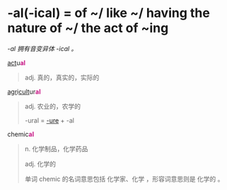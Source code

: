 # -al(-ical) = of ~/ like ~/ having the nature of ~/ the act of ~ing

*-al 拥有音变异体 -ical 。*

[act](_act_.md)u<b style="color: #C71585;">al</b>
> adj. 真的，真实的，实际的

[agr](_agr_.md)i[cult](_cult_.md)ur<b style="color: #C71585;">al</b>
> adj. 农业的，农学的
>
> -ural = [-ure](-ure.md) + -al

chemic<b style="color: #C71585;">al</b>
> n. 化学制品，化学药品
>
> adj. 化学的
>
> 单词 chemic 的名词意思包括 化学家、化学 ，形容词意思则是 化学的 。